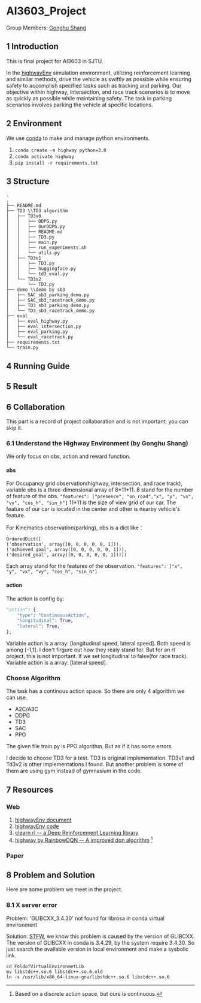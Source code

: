 # AI3603_Project

Group Members: [Gonghu Shang](https://github.com/xxnanyuan)

## 1 Introduction

This is final project for AI3603 in SJTU.

In the [highwayEnv](https://github.com/Farama-Foundation/HighwayEnv) simulation environment, utilizing reinforcement learning and similar methods, drive the vehicle as swiftly as possible while ensuring safety to accomplish specified tasks such as tracking and parking. Our objective within highway, intersection, and race track scenarios is to move as quickly as possible while maintaining safety. The task in parking scenarios involves parking the vehicle at specific locations.

## 2 Environment

We use [conda](https://anaconda.org/anaconda/conda) to make and manage python environments.

1. `conda create -n highway python=3.8`
2. `conda activate highway`
3. `pip install -r requirements.txt`

## 3 Structure

``` shell_tree
.
.
├── README.md
├── TD3 \\TD3 algorithm
│   ├── TD3v0
│   │   ├── DDPG.py
│   │   ├── OurDDPG.py
│   │   ├── README.md
│   │   ├── TD3.py
│   │   ├── main.py
│   │   ├── run_experiments.sh
│   │   └── utils.py
│   ├── TD3v1
│   │   ├── TD3.py
│   │   ├── huggingface.py
│   │   └── td3_eval.py
│   └── TD3v2
│       └── TD3.py
├── demo \\demo by sb3
│   ├── SAC_sb3_parking_demo.py
│   ├── SAC_sb3_racetrack_demo.py
│   ├── TD3_sb3_parking_demo.py
│   └── TD3_sb3_racetrack_demo.py
├── eval
│   ├── eval_highway.py
│   ├── eval_intersection.py
│   ├── eval_parking.py
│   └── eval_racetrack.py
├── requirements.txt
└── train.py
```

## 4 Running Guide

## 5 Result

## 6 Collaboration

This part is a record of project collaboration and is not important; you can skip it.

### 6.1 Understand the Highway Environment (by Gonghu Shang)

We only focus on obs, action and reward function.

#### obs

For Occupancy grid observation(highway, intersection, and race track), variable obs is a three-dimensional array of 8\*11\*11. 8 stand for the number of feature of the obs.
`"features": ["presence", "on_road","x", "y", "vx", "vy", "cos_h", "sin_h"]`
11*11 is the size of view grid of our car. The feature of our car is located in the center and other is nearby vehicle's feature.

For Kinematics observation(parking), obs is a dict like：

``` shell
OrderedDict([
('observation', array([0, 0, 0, 0, 0, 1])),
('achieved_goal', array([0, 0, 0, 0, 0, 1])), 
('desired_goal', array([0, 0, 0, 0, 0, 1]))])
```

Each array stand for the features of the observation.
`"features": ["x", "y", "vx", "vy", "cos_h", "sin_h"]`

#### action

The action is config by:

```python
"action": {
    "type": "ContinuousAction",
    "longitudinal": True,
    "lateral": True,
},
```

Variable action is a array: [longitudinal speed, lateral speed]. Both speed is among [-1,1]. I don't firgure out how they realy stand for. But for an rl project, this is not important.
If we set longitudinal to false(for race track). Variable action is a array: [lateral speed].

### Choose Algorithm

The task has a continous action space. So there are only 4 algorithm we can use.

- A2C/A3C
- DDPG
- TD3
- SAC
- PPO

The given file train.py is PPO algorithm. But as if it has some errors.

I decide to choose TD3 for a test. TD3 is original implementation. TD3v1 and Td3v2 is other implementations I found. But another problem is some of them are using gym instead of gymnasium in the code.

## 7 Resources

### Web

1. [highwayEnv document](http://highway-env.farama.org/)
2. [highwayEnv code](https://github.com/Farama-Foundation/HighwayEnv)
3. [clearn rl -- a Deep Reinforcement Learning library](https://github.com/vwxyzjn/cleanrl/tree/master)
4. [highway by RainbowDQN -- A improved dqn algorithm](https://github.com/jackyoung96/RainbowDQN_highway) [^1]

### Paper

## 8 Problem and Solution

Here are some problem we meet in the project.

### 8.1 X server error

Problem: 'GLIBCXX_3.4.30' not found for librosa in conda virtual environment

Solution: [STFW](https://bcourses.berkeley.edu/courses/1478831/pages/glibcxx-missing), we know this problem is caused by the version of GLIBCXX. The version of GLIBCXX in conda is 3.4.29, by the system require 3.4.30. So just search the available version in local environment and make a sysbolic link.

``` shell
cd FoldofVirtualEnvironmetLib
mv libstdc++.so.6 libstdc++.so.6.old
ln -s /usr/lib/x86_64-linux-gnu/libstdc++.so.6 libstdc++.so.6
```

[^1]:Based on a discrete action space, but ours is continuous.
